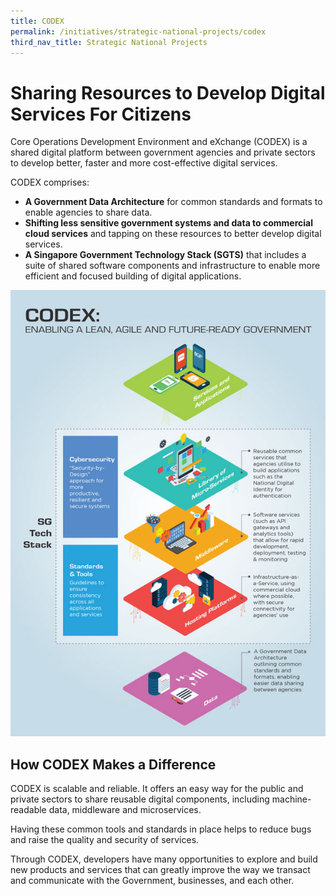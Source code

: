 ```yaml
---
title: CODEX
permalink: /initiatives/strategic-national-projects/codex
third_nav_title: Strategic National Projects
---
```

# Sharing Resources to Develop Digital Services For Citizens 

Core Operations Development Environment and eXchange (CODEX) is a shared digital platform between government agencies and private sectors to develop better, faster and more cost-effective digital services. 

CODEX comprises:

* **A Government Data Architecture** for common standards and formats to enable agencies to share data.
* **Shifting less sensitive government systems and data to commercial cloud services** and tapping on these resources to better develop digital services.
* **A Singapore Government Technology Stack (SGTS)** that includes a suite of shared software components and infrastructure to enable more efficient and focused building of digital applications.

![CODEX infograhic](/images/initiatives/CODEX.jpeg)

## How CODEX Makes a Difference

CODEX is scalable and reliable. It offers an easy way for the public and private sectors to share reusable digital components, including machine-readable data, middleware and microservices. 

Having these common tools and standards in place helps to reduce bugs and raise the quality and security of services.

Through CODEX, developers have many opportunities to explore and build new products and services that can greatly improve the way we transact and communicate with the Government, businesses, and each other.